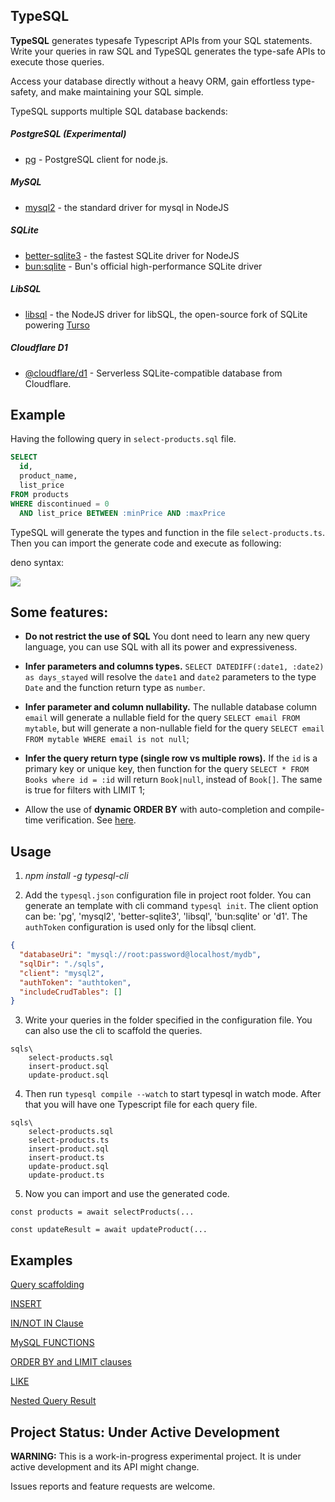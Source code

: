## TypeSQL

**TypeSQL** generates typesafe Typescript APIs from your SQL statements. Write your queries in raw SQL and TypeSQL generates the type-safe APIs to execute those queries.

Access your database directly without a heavy ORM, gain effortless type-safety, and make maintaining your SQL simple.

TypeSQL supports multiple SQL database backends:

##### PostgreSQL (Experimental)

- [pg](https://www.npmjs.com/package/pg) - PostgreSQL client for node.js.

##### MySQL

- [mysql2](https://www.npmjs.com/package/mysql2) - the standard driver for mysql in NodeJS

##### SQLite
- [better-sqlite3](https://www.npmjs.com/package/better-sqlite3) - the fastest SQLite driver for NodeJS
- [bun:sqlite](https://bun.sh/docs/api/sqlite) - Bun's official high-performance SQLite driver

##### LibSQL
- [libsql](https://www.npmjs.com/package/libsql) - the NodeJS driver for libSQL, the open-source fork of SQLite powering [Turso](https://turso.tech/)

##### Cloudflare D1
- [@cloudflare/d1](https://developers.cloudflare.com/d1/) - Serverless SQLite-compatible database from Cloudflare.

## Example

Having the following query in `select-products.sql` file.

```sql
SELECT
  id,
  product_name,
  list_price
FROM products
WHERE discontinued = 0
  AND list_price BETWEEN :minPrice AND :maxPrice
```

TypeSQL will generate the types and function in the file `select-products.ts`.
Then you can import the generate code and execute as following:

deno syntax:

![](typesql-deno.gif)

## Some features:

- **Do not restrict the use of SQL** You dont need to learn any new query language, you can use SQL with all its power and expressiveness.

- **Infer parameters and columns types.** `SELECT DATEDIFF(:date1, :date2) as days_stayed` will resolve the `date1` and `date2` parameters to the type `Date` and the function return type as `number`.

- **Infer parameter and column nullability.** The nullable database column `email` will generate a nullable field for the query `SELECT email FROM mytable`, but will generate a non-nullable field for the query `SELECT email FROM mytable WHERE email is not null`;

- **Infer the query return type (single row vs multiple rows).** If the `id` is a primary key or unique key, then function for the query `SELECT * FROM Books where id = :id` will return `Book|null`, instead of `Book[]`. The same is true for filters with LIMIT 1;

- Allow the use of **dynamic ORDER BY** with auto-completion and compile-time verification. See [here](/docs/orderBy_limit.md).

## Usage

1. _npm install -g typesql-cli_

2. Add the `typesql.json` configuration file in project root folder. You can generate an template with cli command `typesql init`. The client option can be: 'pg', 'mysql2', 'better-sqlite3', 'libsql', 'bun:sqlite' or 'd1'. The `authToken` configuration is used only for the libsql client.

```json
{
  "databaseUri": "mysql://root:password@localhost/mydb",
  "sqlDir": "./sqls",
  "client": "mysql2",
  "authToken": "authtoken",
  "includeCrudTables": []
}
```

3. Write your queries in the folder specified in the configuration file. You can also use the cli to scaffold the queries.

```
sqls\
    select-products.sql
    insert-product.sql
    update-product.sql
```

4. Then run `typesql compile --watch` to start typesql in watch mode. After that you will have one Typescript file for each query file.

```
sqls\
    select-products.sql
    select-products.ts
    insert-product.sql
    insert-product.ts
    update-product.sql
    update-product.ts
```

5. Now you can import and use the generated code.

```
const products = await selectProducts(...

const updateResult = await updateProduct(...
```

## Examples

[Query scaffolding](/docs/query_scaffolding.md)

[INSERT](/docs/insert.md)

[IN/NOT IN Clause](/docs/in_clause.md)

[MySQL FUNCTIONS](/docs/functions.md)

[ORDER BY and LIMIT clauses](/docs/orderBy_limit.md)

[LIKE](/docs/like.md)

[Nested Query Result](/docs/nested-query-result.md)

## Project Status: Under Active Development

**WARNING:** This is a work-in-progress experimental project. It is under active development and its API might change.

Issues reports and feature requests are welcome.
